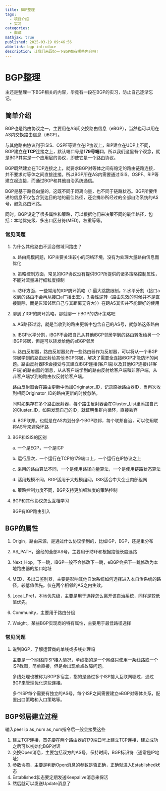 ```yaml
---
title: BGP整理
tags:
  - 项目介绍
  - 实习
categories:
  - 面试
mathjax: true
published: 2025-03-19 09:46:56
abbrlink: bgp-introduce
description: 让我们来回忆一下BGP都有哪些内容吧！
---
```


# BGP整理

主还是整理一下BGP相关的内容，毕竟有一段在BGP的实习，防止自己逐渐忘记。

## 简单介绍

BGP也是路由协议之一，主要用在AS间交换路由信息（eBGP），当然也可以用在AS内交换路由信息（iBGP）。

与其他路由协议利于ISIS、OSPF等建立在IP协议上，RIP建立在UDP上不同，BGP建立在**TCP**连接之上，默认端口号是**179号端口**，所以我们这里有个观念，就是BGP其实是一个应用层的协议，即使它是一个路由协议。

BGP既然建立在TCP连接之上，就要求BGP对等体之间有稳定的路由链路连接，并不要求对等体之间直接连接。所以BGP所在AS内需要通过ISIS、OSPF、RIP等建立起连接，而通过BGP和其他自治系统通信。

BGP是基于路径向量的，这既不同于距离向量，也不同于链路状态。BGP所要传递的信息不仅包含到达目的地的最佳路径，还会携带所经过的全部自治系统的AS号，避免路由环路。

同时，BGP设定了很多属性和策略，可以根据他们来决策不同的最佳路径，包括：本地优先级、多出口区分符(MED)，权重等等。

### 常见问题

1. 为什么其他路由不适合做域间路由？

   a. 路由规模问题，IGP主要关注较小的网络环境，没有为处理大量路由信息而优化

   b. 策略控制方面，常见的IGP协议没有提供BGP所提供的诸多策略控制属性，不能对流量进行细粒度控制

   c. 防环方面，一些常用的IGP防环策略（1.最大跳数限制，2.水平分割（接口a收到的路由不会再从接口a广播出去），3.毒性逆转（路由失效的时候并不是直接删除，而是告知邻居自己与其距离无穷大））在跨AS其实并不能很好的使用

2. 聊到了IGP的防环策略，那就聊一下BGP的防环策略吧

   a. AS路径过滤，就是当收到的路由更新中包含自己的AS号，就忽略这条路由

   b. IBGP水平分割，iBGP不会把自己从其他iBGP邻居学到的路由转发给另一个iBGP邻居，但是可以转发给他的eBGP邻居

   c. 路由反射器，路由反射器允许一些路由器作为反射器，可以将从一个iBGP邻居学到的路由反射给其他iBGP邻居，解决了需要全连接iBGP才能防环的问题。路由反射器RR会接受与其建立iBGP连接(客户端)以及其他IGP连接(非客户端)的路由器的消息，从从客户端学到的路由反射给客户端和非客户端，从非客户端学到的路由仅反射给客户端。

   路由反射器会在路由更新中添加Originator_ID，记录原始路由器ID，当再次收到相同Originator_ID的路由更新的时候忽略。

   同时如果存在多个路由反射器，每个路由反射器会在Cluster_List里添加自己的Cluster_ID，如果发现自己的ID，就证明集群内循环，直接丢弃

   d. BGP联邦。也就是在AS内划分多个BGP联邦，每个联邦自治，可以使用联邦AS号来避免环路

3. BGP和ISIS的区别

   a. 一个是EGP，一个是IGP

   b. 运行层次，一个运行在TCP的179端口上，一个运行在IP协议之上

   c. 采用的路由算法不同，一个是使用路径向量算法，一个是使用链路状态算法

   d. 适用规模不同，BGP适用于大规模组网，ISIS适合中大企业内部组网

   e. 策略控制力度不同，BGP支持更加细粒度的策略控制

4. BGP和其他协议怎么互相学习

   BGP有IGP路由引入

## BGP的属性

1. Origin，路由来源，是通过什么协议学到的，比如IGP，EGP，还是重分布

2. AS_PATH，途经的全部AS号，主要用于防环和根据路径长度选路
3. Next_Hop，下一跳，iBGP一般不会修改下一跳，eBGP会把下一跳修改为本地路由器的接口地址
4. MED，多出口鉴别器，主要是影响其他自治系统如何选择进入本自治系统的路径，较低值优先。仅在两个相邻的AS之内生效。
5. Local_Pref，本地优先级，主要是用于选择怎么离开该自治系统，同样是较低值优先。
6. Community，主要用于路由分组
7. Weight，某些BGP实现商的特有属性，主要用于最佳路径选择

### 常见问题

1. 说到BGP，了解运营商的单线或多线处理吗

   主要是一个网络的ISP接入情况，单线指的是一个网络只使用一条线路或一个ISP截图，简单直接，但是会出现单点故障问题。

   多线处理也被称为BGP多宿主，指的是通过多个ISP接入互联网哪过，通过BGP来管理优化这些连接。

   多个ISP每个需要有独立的AS号，每个ISP之间需要建立eBGP对等体关系，配置出口策略和入口策略等。

## BGP邻居建立过程

输入peer ip as_num as_num指令后一般会接受这些

1. 建立TCP连接，首先要在两个路由器的179端口号上建立TCP连接，建立成功之后可以初始化BGP对话
2. 交换Open消息，主要包括双方的AS号，保持时间，BGP标识符（通常是IP地址）
3. 参数协商，主要是判断Open消息的参数是否正确，正确就进入Established状态
4. Established状态要定期发送Keepalive消息来保活
5. 然后就可以发送Update消息了
